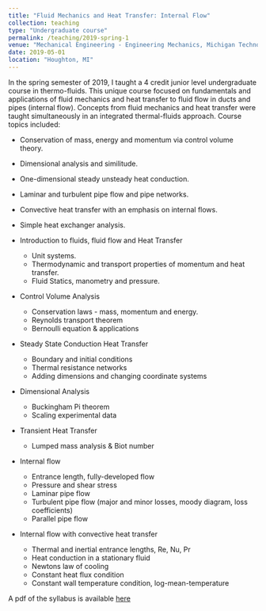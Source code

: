 ```yaml
---
title: "Fluid Mechanics and Heat Transfer: Internal Flow"
collection: teaching
type: "Undergraduate course"
permalink: /teaching/2019-spring-1
venue: "Mechanical Engineering - Engineering Mechanics, Michigan Technological University"
date: 2019-05-01
location: "Houghton, MI"
---
```


In the spring semester of 2019, I taught a 4 credit junior level undergraduate course in thermo-fluids. This unique course focused on fundamentals and applications of fluid mechanics and heat transfer to fluid flow in ducts and pipes (internal flow). Concepts from fluid mechanics and heat transfer were taught simultaneously in an integrated thermal-fluids approach. Course topics included:

  * Conservation of mass, energy and momentum via control volume theory.
  * Dimensional analysis and similitude.
  * One-dimensional steady unsteady heat conduction.
  * Laminar and turbulent pipe flow and pipe networks.
  * Convective heat transfer with an emphasis on internal flows.
  * Simple heat exchanger analysis.

  * Introduction to fluids, fluid flow and Heat Transfer
	* Unit systems. 
	* Thermodynamic and transport properties of
momentum and heat transfer.
	* Fluid Statics, manometry and pressure.
  * Control Volume Analysis
	* Conservation laws - mass, momentum and energy.
	* Reynolds transport theorem
	* Bernoulli equation & applications
  * Steady State Conduction Heat Transfer
	* Boundary and initial conditions
	* Thermal resistance networks
	* Adding dimensions and changing coordinate systems
  * Dimensional Analysis
	* Buckingham Pi theorem
	* Scaling experimental data
  * Transient Heat Transfer
	* Lumped mass analysis & Biot number
  * Internal flow
	* Entrance length, fully-developed flow
	* Pressure and shear stress
	* Laminar pipe flow
	* Turbulent pipe flow (major and minor losses, moody diagram, loss coefficients)
	* Parallel pipe flow
  * Internal flow with convective heat transfer
	* Thermal and inertial entrance lengths, Re, Nu, Pr
	* Heat conduction in a stationary fluid
	* Newtons law of cooling
	* Constant heat flux condition
	* Constant wall temperature condition, log-mean-temperature

A pdf of the syllabus is available [here](http://kishanbellur.github.io/files/MEEM3201_Spring2019_syllabus.pdf)

